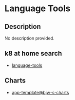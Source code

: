 # Language Tools

## Description

No description provided.

## k8 at home search

- [language-tools](https://nanne.dev/k8s-at-home-search/#/language-tools)

## Charts

- [app-template@bjw-s-charts](https://bjw-s.github.io/helm-charts/)
